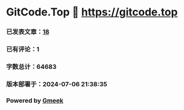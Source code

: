 # GitCode.Top :link: https://gitcode.top 
### 已发表文章：[18](https://gitcode.top/tag.html) 
### 已有评论：1 
### 字数总计：64683 
### 版本部署于：2024-07-06 21:38:35 
### Powered by [Gmeek](https://github.com/Meekdai/Gmeek)
